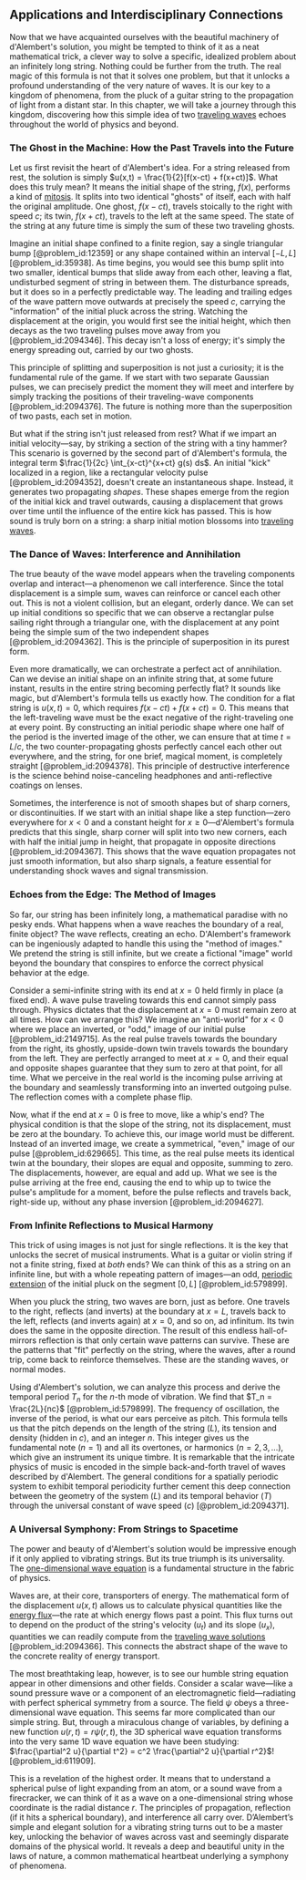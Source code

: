 ## Applications and Interdisciplinary Connections

Now that we have acquainted ourselves with the beautiful machinery of d'Alembert's solution, you might be tempted to think of it as a neat mathematical trick, a clever way to solve a specific, idealized problem about an infinitely long string. Nothing could be further from the truth. The real magic of this formula is not that it solves one problem, but that it unlocks a profound understanding of the very nature of waves. It is our key to a kingdom of phenomena, from the pluck of a guitar string to the propagation of light from a distant star. In this chapter, we will take a journey through this kingdom, discovering how this simple idea of two [traveling waves](@article_id:184514) echoes throughout the world of physics and beyond.

### The Ghost in the Machine: How the Past Travels into the Future

Let us first revisit the heart of d'Alembert's idea. For a string released from rest, the solution is simply $u(x,t) = \frac{1}{2}[f(x-ct) + f(x+ct)]$. What does this truly mean? It means the initial shape of the string, $f(x)$, performs a kind of [mitosis](@article_id:142698). It splits into two identical "ghosts" of itself, each with half the original amplitude. One ghost, $f(x-ct)$, travels stoically to the right with speed $c$; its twin, $f(x+ct)$, travels to the left at the same speed. The state of the string at any future time is simply the sum of these two traveling ghosts.

Imagine an initial shape confined to a finite region, say a single triangular bump [@problem_id:12359] or any shape contained within an interval $[-L, L]$ [@problem_id:35938]. As time begins, you would see this bump split into two smaller, identical bumps that slide away from each other, leaving a flat, undisturbed segment of string in between them. The disturbance spreads, but it does so in a perfectly predictable way. The leading and trailing edges of the wave pattern move outwards at precisely the speed $c$, carrying the "information" of the initial pluck across the string. Watching the displacement at the origin, you would first see the initial height, which then decays as the two traveling pulses move away from you [@problem_id:2094346]. This decay isn't a loss of energy; it's simply the energy spreading out, carried by our two ghosts.

This principle of splitting and superposition is not just a curiosity; it is the fundamental rule of the game. If we start with two separate Gaussian pulses, we can precisely predict the moment they will meet and interfere by simply tracking the positions of their traveling-wave components [@problem_id:2094376]. The future is nothing more than the superposition of two pasts, each set in motion.

But what if the string isn't just released from rest? What if we impart an initial velocity—say, by striking a section of the string with a tiny hammer? This scenario is governed by the second part of d'Alembert's formula, the integral term $\frac{1}{2c} \int_{x-ct}^{x+ct} g(s) ds$. An initial "kick" localized in a region, like a rectangular velocity pulse [@problem_id:2094352], doesn't create an instantaneous shape. Instead, it generates two propagating *shapes*. These shapes emerge from the region of the initial kick and travel outwards, causing a displacement that grows over time until the influence of the entire kick has passed. This is how sound is truly born on a string: a sharp initial motion blossoms into [traveling waves](@article_id:184514).

### The Dance of Waves: Interference and Annihilation

The true beauty of the wave model appears when the traveling components overlap and interact—a phenomenon we call interference. Since the total displacement is a simple sum, waves can reinforce or cancel each other out. This is not a violent collision, but an elegant, orderly dance. We can set up initial conditions so specific that we can observe a rectanglar pulse sailing right through a triangular one, with the displacement at any point being the simple sum of the two independent shapes [@problem_id:2094362]. This is the principle of superposition in its purest form.

Even more dramatically, we can orchestrate a perfect act of annihilation. Can we devise an initial shape on an infinite string that, at some future instant, results in the entire string becoming perfectly flat? It sounds like magic, but d'Alembert's formula tells us exactly how. The condition for a flat string is $u(x,t) = 0$, which requires $f(x-ct) + f(x+ct) = 0$. This means that the left-traveling wave must be the exact negative of the right-traveling one at every point. By constructing an initial periodic shape where one half of the period is the inverted image of the other, we can ensure that at time $t = L/c$, the two counter-propagating ghosts perfectly cancel each other out everywhere, and the string, for one brief, magical moment, is completely straight [@problem_id:2094378]. This principle of destructive interference is the science behind noise-canceling headphones and anti-reflective coatings on lenses.

Sometimes, the interference is not of smooth shapes but of sharp corners, or discontinuities. If we start with an initial shape like a step function—zero everywhere for $x \lt 0$ and a constant height for $x \ge 0$—d'Alembert's formula predicts that this single, sharp corner will split into two new corners, each with half the initial jump in height, that propagate in opposite directions [@problem_id:2094367]. This shows that the wave equation propagates not just smooth information, but also sharp signals, a feature essential for understanding shock waves and signal transmission.

### Echoes from the Edge: The Method of Images

So far, our string has been infinitely long, a mathematical paradise with no pesky ends. What happens when a wave reaches the boundary of a real, finite object? The wave reflects, creating an echo. D'Alembert's framework can be ingeniously adapted to handle this using the "method of images." We pretend the string is still infinite, but we create a fictional "image" world beyond the boundary that conspires to enforce the correct physical behavior at the edge.

Consider a semi-infinite string with its end at $x=0$ held firmly in place (a fixed end). A wave pulse traveling towards this end cannot simply pass through. Physics dictates that the displacement at $x=0$ must remain zero at all times. How can we arrange this? We imagine an "anti-world" for $x \lt 0$ where we place an inverted, or "odd," image of our initial pulse [@problem_id:2149715]. As the real pulse travels towards the boundary from the right, its ghostly, upside-down twin travels towards the boundary from the left. They are perfectly arranged to meet at $x=0$, and their equal and opposite shapes guarantee that they sum to zero at that point, for all time. What we perceive in the real world is the incoming pulse arriving at the boundary and seamlessly transforming into an inverted outgoing pulse. The reflection comes with a complete phase flip.

Now, what if the end at $x=0$ is free to move, like a whip's end? The physical condition is that the slope of the string, not its displacement, must be zero at the boundary. To achieve this, our image world must be different. Instead of an inverted image, we create a symmetrical, "even," image of our pulse [@problem_id:629665]. This time, as the real pulse meets its identical twin at the boundary, their slopes are equal and opposite, summing to zero. The displacements, however, are equal and add up. What we see is the pulse arriving at the free end, causing the end to whip up to twice the pulse's amplitude for a moment, before the pulse reflects and travels back, right-side up, without any phase inversion [@problem_id:2094627].

### From Infinite Reflections to Musical Harmony

This trick of using images is not just for single reflections. It is the key that unlocks the secret of musical instruments. What is a guitar or violin string if not a finite string, fixed at *both* ends? We can think of this as a string on an infinite line, but with a whole repeating pattern of images—an odd, [periodic extension](@article_id:175996) of the initial pluck on the segment $[0, L]$ [@problem_id:579899].

When you pluck the string, two waves are born, just as before. One travels to the right, reflects (and inverts) at the boundary at $x=L$, travels back to the left, reflects (and inverts again) at $x=0$, and so on, ad infinitum. Its twin does the same in the opposite direction. The result of this endless hall-of-mirrors reflection is that only certain wave patterns can survive. These are the patterns that "fit" perfectly on the string, where the waves, after a round trip, come back to reinforce themselves. These are the standing waves, or normal modes.

Using d'Alembert's solution, we can analyze this process and derive the temporal period $T_n$ for the $n$-th mode of vibration. We find that $T_n = \frac{2L}{nc}$ [@problem_id:579899]. The frequency of oscillation, the inverse of the period, is what our ears perceive as pitch. This formula tells us that the pitch depends on the length of the string ($L$), its tension and density (hidden in $c$), and an integer $n$. This integer gives us the fundamental note ($n=1$) and all its overtones, or harmonics ($n=2, 3, \dots$), which give an instrument its unique timbre. It is remarkable that the intricate physics of music is encoded in the simple back-and-forth travel of waves described by d'Alembert. The general conditions for a spatially periodic system to exhibit temporal periodicity further cement this deep connection between the geometry of the system ($L$) and its temporal behavior ($T$) through the universal constant of wave speed ($c$) [@problem_id:2094371].

### A Universal Symphony: From Strings to Spacetime

The power and beauty of d'Alembert's solution would be impressive enough if it only applied to vibrating strings. But its true triumph is its universality. The [one-dimensional wave equation](@article_id:164330) is a fundamental structure in the fabric of physics.

Waves are, at their core, transporters of energy. The mathematical form of the displacement $u(x,t)$ allows us to calculate physical quantities like the [energy flux](@article_id:265562)—the rate at which energy flows past a point. This flux turns out to depend on the product of the string's velocity ($u_t$) and its slope ($u_x$), quantities we can readily compute from the [traveling wave solutions](@article_id:272415) [@problem_id:2094366]. This connects the abstract shape of the wave to the concrete reality of energy transport.

The most breathtaking leap, however, is to see our humble string equation appear in other dimensions and other fields. Consider a scalar wave—like a sound pressure wave or a component of an electromagnetic field—radiating with perfect spherical symmetry from a source. The field $\psi$ obeys a three-dimensional wave equation. This seems far more complicated than our simple string. But, through a miraculous change of variables, by defining a new function $u(r,t) = r\psi(r,t)$, the 3D spherical wave equation transforms into the very same 1D wave equation we have been studying: $\frac{\partial^2 u}{\partial t^2} = c^2 \frac{\partial^2 u}{\partial r^2}$! [@problem_id:611909].

This is a revelation of the highest order. It means that to understand a spherical pulse of light expanding from an atom, or a sound wave from a firecracker, we can think of it as a wave on a one-dimensional string whose coordinate is the radial distance $r$. The principles of propagation, reflection (if it hits a spherical boundary), and interference all carry over. D’Alembert’s simple and elegant solution for a vibrating string turns out to be a master key, unlocking the behavior of waves across vast and seemingly disparate domains of the physical world. It reveals a deep and beautiful unity in the laws of nature, a common mathematical heartbeat underlying a symphony of phenomena.